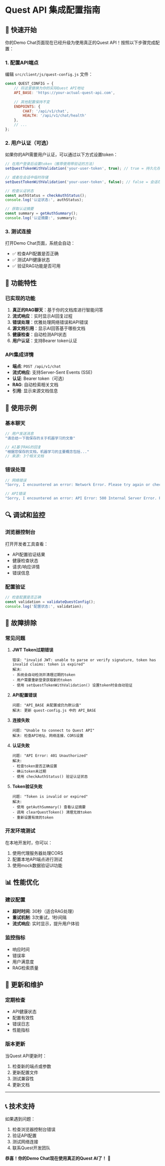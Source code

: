 # Quest API 集成配置指南

## 🚀 快速开始

你的Demo Chat页面现在已经升级为使用真正的Quest API！按照以下步骤完成配置：

### 1. 配置API端点

编辑 `src/client/js/quest-config.js` 文件：

```javascript
const QUEST_CONFIG = {
    // 将这里替换为你的实际Quest API地址
    API_BASE: 'https://your-actual-quest-api.com',
    
    // 其他配置保持不变
    ENDPOINTS: {
        CHAT: '/api/v1/chat',
        HEALTH: '/api/v1/chat/health'
    },
    // ...
};
```

### 2. 用户认证（可选）

如果你的API需要用户认证，可以通过以下方式设置token：

```javascript
// 在用户登录后设置token（推荐使用带验证的方法）
setQuestTokenWithValidation('your-user-token', true); // true = 持久化存储

// 或者在会话中临时存储
setQuestTokenWithValidation('your-user-token', false); // false = 会话存储

// 检查认证状态
const authStatus = checkAuthStatus();
console.log('认证状态:', authStatus);

// 获取认证摘要
const summary = getAuthSummary();
console.log('认证摘要:', summary);
```

### 3. 测试连接

打开Demo Chat页面，系统会自动：
- ✅ 检查API配置是否正确
- ✅ 测试API健康状态
- ✅ 验证RAG功能是否可用

## 🔧 功能特性

### 已实现的功能

1. **真正的RAG聊天**：基于你的文档库进行智能问答
2. **流式响应**：实时显示AI回复过程
3. **错误处理**：优雅处理网络错误和API错误
4. **源文档引用**：显示AI回答基于哪些文档
5. **健康检查**：自动检测API状态
6. **用户认证**：支持Bearer token认证

### API集成详情

- **端点**: `POST /api/v1/chat`
- **流式响应**: 支持Server-Sent Events (SSE)
- **认证**: Bearer token（可选）
- **RAG**: 自动检索相关文档
- **引用**: 显示来源文档信息

## 📝 使用示例

### 基本聊天
```javascript
// 用户发送消息
"请总结一下我保存的关于机器学习的文章"

// AI基于RAG的回复
"根据您保存的文档，机器学习的主要概念包括..."
// 来源: 3个相关文档
```

### 错误处理
```javascript
// 网络错误
"Sorry, I encountered an error: Network Error. Please try again or check your connection."

// API错误
"Sorry, I encountered an error: API Error: 500 Internal Server Error. Please try again later."
```

## 🔍 调试和监控

### 浏览器控制台
打开开发者工具查看：
- API配置验证结果
- 健康检查状态
- 请求/响应详情
- 错误信息

### 配置验证
```javascript
// 检查配置是否正确
const validation = validateQuestConfig();
console.log('配置状态:', validation);
```

## 🚨 故障排除

### 常见问题

1. **JWT Token过期错误**
   ```
   错误: "invalid JWT: unable to parse or verify signature, token has invalid claims: token is expired"
   解决: 
   - 系统会自动检测并清理过期的token
   - 用户需要重新登录获取新的token
   - 使用 setQuestTokenWithValidation() 设置token时会自动验证
   ```

2. **API配置错误**
   ```
   问题: "API_BASE 未配置或仍为默认值"
   解决: 更新 quest-config.js 中的 API_BASE
   ```

3. **连接失败**
   ```
   问题: "Unable to connect to Quest API"
   解决: 检查API地址、网络连接、CORS设置
   ```

4. **认证失败**
   ```
   问题: "API Error: 401 Unauthorized"
   解决: 
   - 检查token是否正确设置
   - 确认token未过期
   - 使用 checkAuthStatus() 验证认证状态
   ```

5. **Token验证失败**
   ```
   问题: "Token is invalid or expired"
   解决:
   - 使用 getAuthSummary() 查看认证摘要
   - 调用 clearQuestToken() 清理无效token
   - 重新设置有效的token
   ```

### 开发环境测试

在本地开发时，你可以：
1. 使用代理服务器处理CORS
2. 配置本地API端点进行测试
3. 使用mock数据验证UI功能

## 📊 性能优化

### 建议配置
- **超时时间**: 30秒（适合RAG处理）
- **重试机制**: 3次重试，1秒间隔
- **流式响应**: 实时显示，提升用户体验

### 监控指标
- 响应时间
- 错误率
- 用户满意度
- RAG检索质量

## 🔄 更新和维护

### 定期检查
- API健康状态
- 配置有效性
- 错误日志
- 性能指标

### 版本更新
当Quest API更新时：
1. 检查新的端点或参数
2. 更新配置文件
3. 测试兼容性
4. 更新文档

---

## 📞 技术支持

如果遇到问题：
1. 检查浏览器控制台错误
2. 验证API配置
3. 测试网络连接
4. 联系Quest开发团队

**恭喜！你的Demo Chat现在使用真正的Quest AI了！** 🎉
